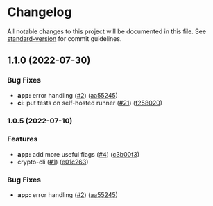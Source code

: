 # Changelog

All notable changes to this project will be documented in this file. See [standard-version](https://github.com/conventional-changelog/standard-version) for commit guidelines.

## 1.1.0 (2022-07-30)

### Bug Fixes

- **app:** error handling ([#2](https://github.com/zidious/crypto-cli/issues/2)) ([aa55245](https://github.com/zidious/crypto-cli/commit/aa55245dd8f7f41e5684b830a6ba4084a906cff6))
- **ci:** put tests on self-hosted runner ([#21](https://github.com/zidious/crypto-cli/issues/21)) ([f258020](https://github.com/zidious/crypto-cli/commit/f258020eb9b68844e0d050aac2aad2b0ebc21351))

### 1.0.5 (2022-07-10)

### Features

- **app:** add more useful flags ([#4](https://github.com/zidious/crypto-cli/issues/4)) ([c3b00f3](https://github.com/zidious/crypto-cli/commit/c3b00f352591d1f6f56e767daca5e523f5c78906))
- crypto-cli ([#1](https://github.com/zidious/crypto-cli/issues/1)) ([e01c263](https://github.com/zidious/crypto-cli/commit/e01c2634d6bec7a4f5d57731b6742e45402b05dc))

### Bug Fixes

- **app:** error handling ([#2](https://github.com/zidious/crypto-cli/issues/2)) ([aa55245](https://github.com/zidious/crypto-cli/commit/aa55245dd8f7f41e5684b830a6ba4084a906cff6))
